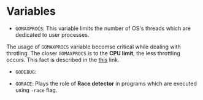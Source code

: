# Variables

- `GOMAXPROCS`: This variable limits the number of OS's threads which are dedicated to user processes.

The usage of `GOMAXPROCS` variable becomse critical while dealing with throtling. The closer `GOMAXPROCS` is to the **CPU limit**, the less throttling occurs. This fact is described in the [this](https://medium.com/@sharyash81/solving-cpu-throttling-issue-in-golang-applications-before-hitting-the-cpu-limit-in-kubernetes-7d8f40da6477) link.

- `GODEBUG`:

- `GORACE`: Plays the role of **Race detector** in programs which are executed using `-race` flag.